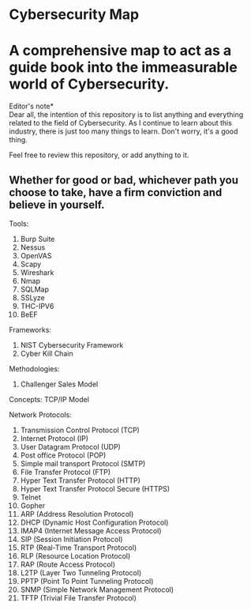 # Cybersecurity Map
<h1>A comprehensive map to act as a guide book into the immeasurable world of Cybersecurity.</h1>

Editor's note* <br/>
Dear all, the intention of this repository is to list anything and everything related to the field of Cybersecurity. As I continue to learn about this industry, there is just too many things to learn. Don't worry, it's a good thing.

Feel free to review this repository, or add anything to it.

<h2>Whether for good or bad, whichever path you choose to take, have a firm conviction and believe in yourself.</h2>

Tools:
1.	Burp Suite
2.	Nessus
3.	OpenVAS
4.	Scapy
5.	Wireshark
6.	Nmap
7.	SQLMap
8.	SSLyze
9.	THC-IPV6
10.	BeEF

Frameworks:
1.	NIST Cybersecurity Framework
2.	Cyber Kill Chain

Methodologies:
1.	Challenger Sales Model

Concepts:
TCP/IP Model


Network Protocols:
1.	Transmission Control Protocol (TCP)
2.	Internet Protocol (IP)
3.	User Datagram Protocol (UDP)
4.	Post office Protocol (POP)
5.	Simple mail transport Protocol (SMTP)
6.	File Transfer Protocol (FTP)
7.	Hyper Text Transfer Protocol (HTTP)
8.	Hyper Text Transfer Protocol Secure (HTTPS)
9.	Telnet
10.	Gopher
11.	ARP (Address Resolution Protocol)
12.	DHCP (Dynamic Host Configuration Protocol)
13.	IMAP4 (Internet Message Access Protocol)
14.	SIP (Session Initiation Protocol)
15.	RTP (Real-Time Transport Protocol)
16.	RLP (Resource Location Protocol)
17.	RAP (Route Access Protocol)
18.	L2TP (Layer Two Tunneling Protocol)
19.	PPTP (Point To Point Tunneling Protocol)
20.	SNMP (Simple Network Management Protocol)
21.	TFTP (Trivial File Transfer Protocol)
